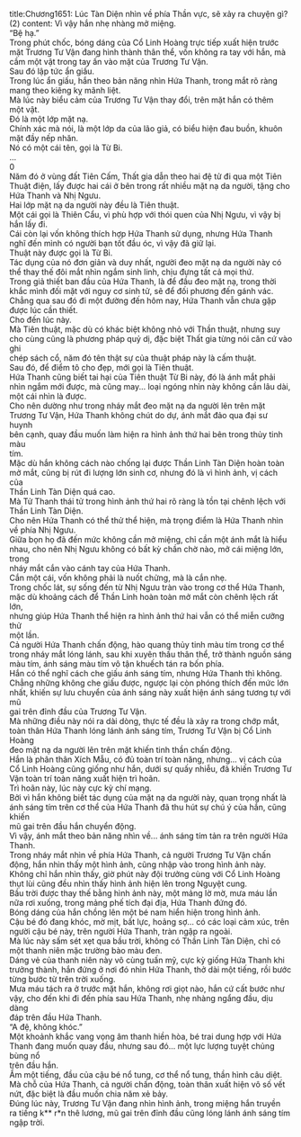 title:Chương1651: Lúc Tàn Diện nhìn về phía Thần vực, sẽ xảy ra chuyện gì? (2)
content:
Vì vậy hắn nhẹ nhàng mở miệng.<br>“Bệ hạ.”<br>Trong phút chốc, bóng dáng của Cổ Linh Hoàng trực tiếp xuất hiện trước<br>mặt Trương Tư Vận đang hình thành thân thể, vốn không ra tay với hắn, mà<br>cầm một vật trong tay ấn vào mặt của Trương Tư Vận.<br>Sau đó lập tức ẩn giấu.<br>Trong lúc ẩn giấu, hắn theo bản năng nhìn Hứa Thanh, trong mắt rõ ràng<br>mang theo kiêng kỵ mãnh liệt.<br>Mà lúc này biểu cảm của Trương Tư Vận thay đổi, trên mặt hắn có thêm<br>một vật.<br>Đó là một lớp mặt nạ.<br>Chính xác mà nói, là một lớp da của lão giả, có biểu hiện đau buồn, khuôn<br>mặt đầy nếp nhăn.<br>Nó có một cái tên, gọi là Từ Bi.<br>…<br>0<br>Năm đó ở vùng đất Tiên Cấm, Thất gia dẫn theo hai đệ tử đi qua một Tiên<br>Thuật điện, lấy được hai cái ở bên trong rất nhiều mặt nạ da người, tặng cho<br>Hứa Thanh và Nhị Ngưu.<br>Hai lớp mặt nạ da người này đều là Tiên thuật.<br>Một cái gọi là Thiên Cẩu, vì phù hợp với thói quen của Nhị Ngưu, vì vậy bị<br>hắn lấy đi.<br>Cái còn lại vốn không thích hợp Hứa Thanh sử dụng, nhưng Hứa Thanh<br>nghĩ đến mình có người bạn tốt đầu óc, vì vậy đã giữ lại.<br>Thuật này được gọi là Từ Bi.<br>Tác dụng của nó đơn giản và duy nhất, người đeo mặt nạ da người này có<br>thể thay thế đôi mắt nhìn ngắm sinh linh, chịu đựng tất cả mọi thứ.<br>Trong giả thiết ban đầu của Hứa Thanh, là để đầu đeo mặt nạ, trong thời<br>khắc mình đối mặt với nguy cơ sinh tử, sẽ để đối phương đến gánh vác.<br>Chẳng qua sau đó đi một đường đến hôm nay, Hứa Thanh vẫn chưa gặp<br>được lúc cần thiết.<br>Cho đến lúc này.<br>Mà Tiên thuật, mặc dù có khác biệt không nhỏ với Thần thuật, nhưng suy<br>cho cùng cũng là phương pháp quỷ dị, đặc biệt Thất gia từng nói căn cứ vào ghi<br>chép sách cổ, năm đó tên thật sự của thuật pháp này là cấm thuật.<br>Sau đó, để điểm tô cho đẹp, mới gọi là Tiên thuật.<br>Hứa Thanh cũng biết tai hại của Tiên thuật Từ Bi này, đó là ánh mắt phải<br>nhìn ngắm mới được, mà cũng may... loại ngóng nhìn này không cần lâu dài,<br>một cái nhìn là được.<br>Cho nên dường như trong nháy mắt đeo mặt nạ da người lên trên mặt<br>Trương Tư Vận, Hứa Thanh không chút do dự, ánh mắt đảo qua đại sư huynh<br>bên cạnh, quay đầu muốn làm hiện ra hình ảnh thứ hai bên trong thủy tinh màu<br>tím.<br>Mặc dù hắn không cách nào chống lại được Thần Linh Tàn Diện hoàn toàn<br>mở mắt, cũng bị rút đi lượng lớn sinh cơ, nhưng đó là vì hình ảnh, vị cách của<br>Thần Linh Tàn Diện quá cao.<br>Mà Tử Thanh thái tử trong hình ảnh thứ hai rõ ràng là tồn tại chênh lệch với<br>Thần Linh Tàn Diện.<br>Cho nên Hứa Thanh có thể thử thể hiện, mà trọng điểm là Hứa Thanh nhìn<br>về phía Nhị Ngưu.<br>Giữa bọn họ đã đến mức không cần mở miệng, chỉ cần một ánh mắt là hiểu<br>nhau, cho nên Nhị Ngưu không có bất kỳ chần chờ nào, mở cái miệng lớn, trong<br>nháy mắt cắn vào cánh tay của Hứa Thanh.<br>Cắn một cái, vốn không phải là nuốt chửng, mà là cắn nhẹ.<br>Trong chốc lát, sự sống đến từ Nhị Ngưu tràn vào trong cơ thể Hứa Thanh,<br>mặc dù khoảng cách để Thần Linh hoàn toàn mở mắt còn chênh lệch rất lớn,<br>nhưng giúp Hứa Thanh thể hiện ra hình ảnh thứ hai vẫn có thể miễn cưỡng thử<br>một lần.<br>Cả người Hứa Thanh chấn động, hào quang thủy tinh màu tím trong cơ thể<br>trong nháy mắt lóng lánh, sau khi xuyên thấu thân thể, trở thành nguồn sáng<br>màu tím, ánh sáng màu tím vô tận khuếch tán ra bốn phía.<br>Hắn có thể nghĩ cách che giấu ánh sáng tím, nhưng Hứa Thanh thì không.<br>Chẳng những không che giấu được, ngược lại còn phóng thích đến mức lớn<br>nhất, khiến sự lưu chuyển của ánh sáng này xuất hiện ánh sáng tương tự với mũ<br>gai trên đỉnh đầu của Trương Tư Vận.<br>Mà những điều này nói ra dài dòng, thực tế đều là xảy ra trong chớp mắt,<br>toàn thân Hứa Thanh lóng lánh ánh sáng tím, Trương Tư Vận bị Cổ Linh Hoàng<br>đeo mặt nạ da người lên trên mặt khiến tinh thần chấn động.<br>Hắn là phân thân Xích Mẫu, có đủ toàn trí toàn năng, nhưng... vị cách của<br>Cổ Linh Hoàng cũng giống như hắn, dưới sự quấy nhiễu, đã khiến Trương Tư<br>Vận toàn trí toàn năng xuất hiện trì hoãn.<br>Trì hoãn này, lúc này cực kỳ chí mạng.<br>Bởi vì hắn không biết tác dụng của mặt nạ da người này, quan trọng nhất là<br>ánh sáng tím trên cơ thể của Hứa Thanh đã thu hút sự chú ý của hắn, cũng khiến<br>mũ gai trên đầu hắn chuyển động.<br>Vì vậy, ánh mắt theo bản năng nhìn về... ánh sáng tím tản ra trên người Hứa<br>Thanh.<br>Trong nháy mắt nhìn về phía Hứa Thanh, cả người Trương Tư Vận chấn<br>động, hắn nhìn thấy một hình ảnh, cũng nhập vào trong hình ảnh này.<br>Không chỉ hắn nhìn thấy, giờ phút này đội trưởng cùng với Cổ Linh Hoàng<br>thụt lùi cũng đều nhìn thấy hình ảnh hiện lên trong Nguyệt cung.<br>Bầu trời được thay thế bằng hình ảnh này, một mảng lờ mờ, mưa máu lần<br>nữa rơi xuống, trong mảng phế tích đại địa, Hứa Thanh đứng đó.<br>Bóng dáng của hắn chồng lên một bé nam hiển hiện trong hình ảnh.<br>Cậu bé đó đang khóc, mờ mịt, bất lực, hoảng sợ… có các loại cảm xúc, trên<br>người cậu bé này, trên người Hứa Thanh, tràn ngập ra ngoài.<br>Mà lúc này sấm sét xẹt qua bầu trời, không có Thần Linh Tàn Diện, chỉ có<br>một thanh niên mặc trường bào màu đen.<br>Dáng vẻ của thanh niên này vô cùng tuấn mỹ, cực kỳ giống Hứa Thanh khi<br>trưởng thành, hắn đứng ở nơi đó nhìn Hứa Thanh, thở dài một tiếng, rồi bước<br>từng bước từ trên trời xuống.<br>Mưa máu tách ra ở trước mặt hắn, không rơi giọt nào, hắn cứ cất bước như<br>vậy, cho đến khi đi đến phía sau Hứa Thanh, nhẹ nhàng ngẩng đầu, dịu dàng<br>đáp trên đầu Hứa Thanh.<br>“A đệ, không khóc.”<br>Một khoảnh khắc vang vọng âm thanh hiền hòa, bé trai dung hợp với Hứa<br>Thanh đang muốn quay đầu, nhưng sau đó... một lực lượng tuyệt chủng bùng nổ<br>trên đầu hắn.<br>Ầm một tiếng, đầu của cậu bé nổ tung, cơ thể nổ tung, thần hình câu diệt.<br>Mà chỗ của Hứa Thanh, cả người chấn động, toàn thân xuất hiện vô số vết<br>nứt, đặc biệt là đầu muốn chia năm xẻ bảy.<br>Đúng lúc này, Trương Tư Vận đang nhìn hình ảnh, trong miệng hắn truyền<br>ra tiếng k** r*n thê lương, mũ gai trên đỉnh đầu cũng lóng lánh ánh sáng tím<br>ngập trời.